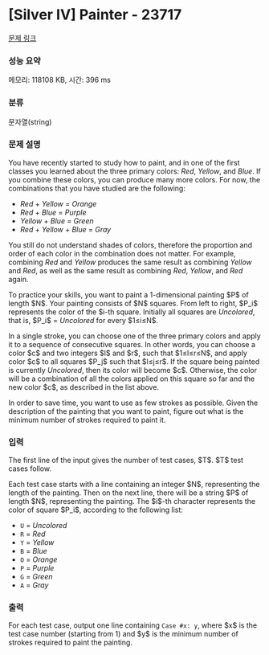 # [Silver IV] Painter - 23717 

[문제 링크](https://www.acmicpc.net/problem/23717) 

### 성능 요약

메모리: 118108 KB, 시간: 396 ms

### 분류

문자열(string)

### 문제 설명

<p>You have recently started to study how to paint, and in one of the first classes you learned about the three primary colors: <i>Red</i>, <i>Yellow</i>, and <i>Blue</i>. If you combine these colors, you can produce many more colors. For now, the combinations that you have studied are the following:</p>

<ul>
	<li><i>Red</i> + <i>Yellow</i> = <i>Orange</i></li>
	<li><i>Red</i> + <i>Blue</i> = <i>Purple</i></li>
	<li><i>Yellow</i> + <i>Blue</i> = <i>Green</i></li>
	<li><i>Red</i> + <i>Yellow</i> + <i>Blue</i> = <i>Gray</i></li>
</ul>

<p>You still do not understand shades of colors, therefore the proportion and order of each color in the combination does not matter. For example, combining <i>Red</i> and <i>Yellow</i> produces the same result as combining <i>Yellow</i> and <i>Red</i>, as well as the same result as combining <i>Red</i>, <i>Yellow</i>, and <i>Red</i> again.</p>

<p>To practice your skills, you want to paint a 1-dimensional painting $P$ of length $N$. Your painting consists of $N$ squares. From left to right, $P_i$ represents the color of the $i-th square. Initially all squares are <i>Uncolored</i>, that is, $P_i$ = <i>Uncolored</i> for every $1≤i≤N$.</p>

<p>In a single stroke, you can choose one of the three primary colors and apply it to a sequence of consecutive squares. In other words, you can choose a color $c$ and two integers $l$ and $r$, such that $1≤l≤r≤N$, and apply color $c$ to all squares $P_j$ such that $l≤j≤r$. If the square being painted is currently <i>Uncolored</i>, then its color will become $c$. Otherwise, the color will be a combination of all the colors applied on this square so far and the new color $c$, as described in the list above.</p>

<p>In order to save time, you want to use as few strokes as possible. Given the description of the painting that you want to paint, figure out what is the minimum number of strokes required to paint it.</p>

### 입력 

 <p>The first line of the input gives the number of test cases, $T$. $T$ test cases follow.</p>

<p>Each test case starts with a line containing an integer $N$, representing the length of the painting. Then on the next line, there will be a string $P$ of length $N$, representing the painting. The $i$-th character represents the color of square $P_i$, according to the following list:</p>

<ul>
	<li><code>U</code> = <i>Uncolored</i></li>
	<li><code>R</code> = <i>Red</i></li>
	<li><code>Y</code> = <i>Yellow</i></li>
	<li><code>B</code> = <i>Blue</i></li>
	<li><code>O</code> = <i>Orange</i></li>
	<li><code>P</code> = <i>Purple</i></li>
	<li><code>G</code> = <i>Green</i></li>
	<li><code>A</code> = <i>Gray</i></li>
</ul>

### 출력 

 <p>For each test case, output one line containing <code>Case #x: y</code>, where $x$ is the test case number (starting from 1) and $y$ is the minimum number of strokes required to paint the painting.</p>

